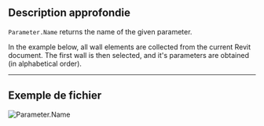 ## Description approfondie
`Parameter.Name` returns the name of the given parameter.

In the example below, all wall elements are collected from the current Revit document. The first wall is then selected, and it's parameters are obtained (in alphabetical order).

___
## Exemple de fichier

![Parameter.Name](./Revit.Elements.Parameter.Name_img.jpg)
